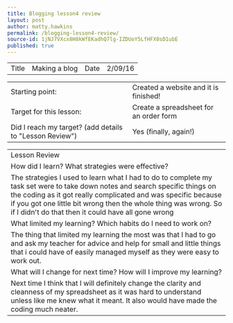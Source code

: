 ```yaml
---
title: Blogging lesson4 review
layout: post
author: matty.hawkins
permalink: /blogging-lesson4-review/
source-id: 1jNJ7VXcx8H8kWfEKadhQ7lg-IZDUoY5LfHFX0sD1ubE
published: true
---
```

<table>
  <tr>
    <td>Title</td>
    <td> Making a blog  </td>
    <td>Date</td>
    <td>2/09/16</td>
  </tr>
</table>


<table>
  <tr>
    <td>Starting point:</td>
    <td>Created a website and it is finished!</td>
  </tr>
  <tr>
    <td>Target for this lesson:</td>
    <td>Create a spreadsheet for an order form</td>
  </tr>
  <tr>
    <td>Did I reach my target? 
(add details to "Lesson Review")</td>
    <td> Yes (finally, again!)</td>
  </tr>
</table>


<table>
  <tr>
    <td>Lesson Review</td>
  </tr>
  <tr>
    <td>How did I learn? What strategies were effective? </td>
  </tr>
  <tr>
    <td>The strategies I used to learn what I had to do to complete my task set were to take down notes and search specific things on the coding as it got really complicated and was specific because if you got one little bit wrong then the whole thing was wrong. So if I didn't do that then it could have all gone wrong</td>
  </tr>
  <tr>
    <td>What limited my learning? Which habits do I need to work on? </td>
  </tr>
  <tr>
    <td>The thing that limited my learning the most was that I had to go and ask my teacher for advice and help for small and little things that i could have of easily managed myself as they were easy to work out.
</td>
  </tr>
  <tr>
    <td>What will I change for next time? How will I improve my learning?</td>
  </tr>
  <tr>
    <td>Next time I think that I will definitely change the clarity and cleanness of my spreadsheet as it was hard to understand unless like me knew what it meant. It also would have made the coding much neater.</td>
  </tr>
</table>


